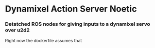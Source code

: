 # Dynamixel Action Server Noetic
### Detatched ROS nodes for giving inputs to a dynamixel servo over u2d2

Right now the dockerfile assumes that 